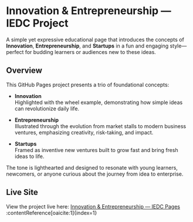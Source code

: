 # Innovation & Entrepreneurship — IEDC Project

A simple yet expressive educational page that introduces the concepts of **Innovation**, **Entrepreneurship**, and **Startups** in a fun and engaging style—perfect for budding learners or audiences new to these ideas.

## Overview

This GitHub Pages project presents a trio of foundational concepts:

- **Innovation**  
  Highlighted with the wheel example, demonstrating how simple ideas can revolutionize daily life.

- **Entrepreneurship**  
  Illustrated through the evolution from market stalls to modern business ventures, emphasizing creativity, risk-taking, and impact.

- **Startups**  
  Framed as inventive new ventures built to grow fast and bring fresh ideas to life.

The tone is lighthearted and designed to resonate with young learners, newcomers, or anyone curious about the journey from idea to enterprise.

## Live Site

View the project live here: [Innovation & Entrepreneurship — IEDC Pages](https://flash500x.github.io/IEDC/) :contentReference[oaicite:1]{index=1}


